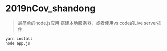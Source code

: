 # 2019nCov_shandong
>  最简单的node.js应用
>  搭建本地服务器，或者使用vs code的Live server插件

```bash
yarn install
node app.js
```

